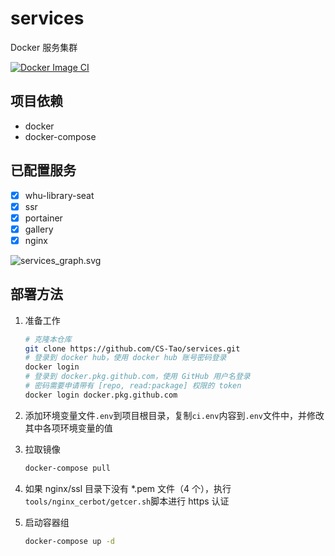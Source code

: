 # services

Docker 服务集群

[![Docker Image CI](https://github.com/CS-Tao/services/workflows/Docker%20Compose%20CI/badge.svg)](https://github.com/CS-Tao/services/actions)

## 项目依赖

- docker
- docker-compose

## 已配置服务

- [x] whu-library-seat
- [x] ssr
- [x] portainer
- [x] gallery
- [x] nginx

![services_graph.svg](https://home.cs-tao.cc/services/services_graph.svg)

## 部署方法

1. 准备工作

    ```bash
    # 克隆本仓库
    git clone https://github.com/CS-Tao/services.git
    # 登录到 docker hub，使用 docker hub 账号密码登录
    docker login
    # 登录到 docker.pkg.github.com，使用 GitHub 用户名登录
    # 密码需要申请带有 [repo, read:package] 权限的 token
    docker login docker.pkg.github.com
    ```

1. 添加环境变量文件`.env`到项目根目录，复制`ci.env`内容到`.env`文件中，并修改其中各项环境变量的值

1. 拉取镜像

    ```bash
    docker-compose pull
    ```

1. 如果 nginx/ssl 目录下没有 *.pem 文件（4 个），执行`tools/nginx_cerbot/getcer.sh`脚本进行 https 认证

1. 启动容器组

    ```bash
    docker-compose up -d
    ```
